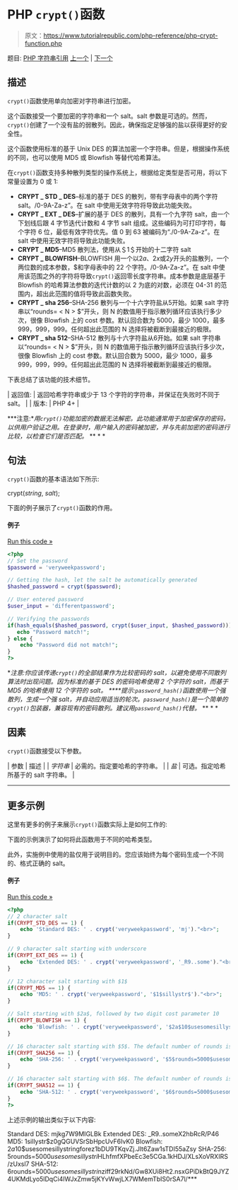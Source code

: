 # PHP `crypt()`函数

> 原文：<https://www.tutorialrepublic.com/php-reference/php-crypt-function.php>

题目: [PHP 字符串引用](php-string-functions.php) [上一个](php-crc32-function.php) | [下一个](php-echo-function.php)

## 描述

`crypt()`函数使用单向加密对字符串进行加密。

这个函数接受一个要加密的字符串和一个 salt。salt 参数是可选的。然而，`crypt()`创建了一个没有盐的弱散列。因此，确保指定足够强的盐以获得更好的安全性。

这个函数使用标准的基于 Unix DES 的算法加密一个字符串。但是，根据操作系统的不同，也可以使用 MD5 或 Blowfish 等替代哈希算法。

在`crypt()`函数支持多种散列类型的操作系统上，根据给定类型是否可用，将以下常量设置为 0 或 1:

*   **CRYPT _ STD _ DES**–标准的基于 DES 的散列，带有字母表中的两个字符 salt。/0-9A-Za-z”。在 salt 中使用无效字符将导致此功能失败。
*   **CRYPT _ EXT _ DES**–扩展的基于 DES 的散列，具有一个九字符 salt，由一个下划线后跟 4 字节迭代计数和 4 字节 salt 组成。这些编码为可打印字符，每个字符 6 位，最低有效字符优先。值 0 到 63 被编码为“./0-9A-Za-z”。在 salt 中使用无效字符将导致此功能失败。
*   **CRYPT _ MD5**–MD5 散列法，使用从＄1＄开始的十二字符 salt
*   **CRYPT _ BLOWFISH**–BLOWFISH 用一个以$2a$、$2x$或$2y$开头的盐散列，一个两位数的成本参数，$和字母表中的 22 个字符。/0-9A-Za-z”。在 salt 中使用该范围之外的字符将导致`crypt()`返回零长度字符串。成本参数是底层基于 Blowfish 的哈希算法参数的迭代计数的以 2 为底的对数，必须在 04-31 的范围内，超出此范围的值将导致此函数失败。
*   **CRYPT _ sha 256**–SHA-256 散列与一个十六字符盐从$5$开始。如果 salt 字符串以“rounds= < N > $”开头，则 N 的数值用于指示散列循环应该执行多少次，很像 Blowfish 上的 cost 参数。默认回合数为 5000，最少 1000，最多 999，999，999。任何超出此范围的 N 选择将被截断到最接近的极限。
*   **CRYPT _ sha 512**–SHA-512 散列与十六字符盐从$6$开始。如果 salt 字符串以“rounds= < N > $”开头，则 N 的数值用于指示散列循环应该执行多少次，很像 Blowfish 上的 cost 参数。默认回合数为 5000，最少 1000，最多 999，999，999。任何超出此范围的 N 选择将被截断到最接近的极限。

下表总结了该功能的技术细节。

| 返回值: | 返回哈希字符串或少于 13 个字符的字符串，并保证在失败时不同于 salt。 |
| 版本: | PHP 4+ |

 ***注意:**用`crypt()`功能加密的数据无法解密。此功能通常用于加密保存的密码，以供用户验证之用。在登录时，用户输入的密码被加密，并与先前加密的密码进行比较，以检查它们是否匹配。*  ** * *

## 句法

`crypt()`函数的基本语法如下所示:

crypt(*string*, *salt*);

下面的例子展示了`crypt()`函数的作用。

#### 例子

[Run this code »](javascript:void(0); "Disabled")

```php
<?php
// Set the password
$password = 'veryweekpassword';

// Getting the hash, let the salt be automatically generated
$hashed_password = crypt($password);

// User entered password
$user_input = 'differentpassword';

// Verifying the passwords
if(hash_equals($hashed_password, crypt($user_input, $hashed_password))) {
   echo "Password match!";
} else {
    echo "Password did not match!";
}
?>
```

 ***注意:**你应该传递`crypt()`的全部结果作为比较密码的 salt，以避免使用不同散列算法时出现问题。因为标准的基于 DES 的密码哈希使用 2 个字符的 salt，而基于 MD5 的哈希使用 12 个字符的 salt。*  ****提示:**`password_hash()`函数使用一个强散列，生成一个强 salt，并自动应用适当的轮次。`password_hash()`是一个简单的`crypt()`包装器，兼容现有的密码散列。建议用`password_hash()`代替。*  ** * *

## 因素

`crypt()`函数接受以下参数。

| 参数 | 描述 |
| *字符串* | 必需的。指定要哈希的字符串。 |
| *盐* | 可选。指定哈希所基于的 salt 字符串。 |

* * *

## 更多示例

这里有更多的例子来展示`crypt()`函数实际上是如何工作的:

下面的示例演示了如何将此函数用于不同的哈希类型。

此外，实施例中使用的盐仅用于说明目的。您应该始终为每个密码生成一个不同的、格式正确的 salt。

#### 例子

[Run this code »](javascript:void(0); "Disabled")

```php
<?php
// 2 character salt
if(CRYPT_STD_DES == 1) {
    echo 'Standard DES: ' . crypt('veryweekpassword', 'mj')."<br>";
}

// 9 character salt starting with underscore
if(CRYPT_EXT_DES == 1) {
    echo 'Extended DES: ' . crypt('veryweekpassword', '_R9..some')."<br>";
}

// 12 character salt starting with $1$
if(CRYPT_MD5 == 1) {
    echo 'MD5: ' . crypt('veryweekpassword', '$1$sillystr$')."<br>";
}

// Salt starting with $2a$, followed by two digit cost parameter 10
if(CRYPT_BLOWFISH == 1) {
    echo 'Blowfish: ' . crypt('veryweekpassword', '$2a$10$usesomesillystringforsalt$')."<br>";
}

// 16 character salt starting with $5$. The default number of rounds is 5000
if(CRYPT_SHA256 == 1) {
    echo 'SHA-256: ' . crypt('veryweekpassword', '$5$rounds=5000$usesomesillystringforsalt$')."<br>";
}

// 16 character salt starting with $6$. The default number of rounds is 5000
if(CRYPT_SHA512 == 1) {
    echo 'SHA-512: ' . crypt('veryweekpassword', '$6$rounds=5000$usesomesillystringforsalt$');
}
?>
```

上述示例的输出类似于以下内容:

Standard DES: mjkg7W9MIGLBk
Extended DES: _R9..someX2hbRcR/P46
MD5: $1$sillystr$z0gQGUVSrSbHpcUvF6IvK0
Blowfish: $2a$10$usesomesillystringforez1bDU9TKqvZj.Jlt6Zaw1sTDI55aZsy
SHA-256: $5$rounds=5000$usesomesillystri$HLhfmfXPbeEc3e5CGa.1kHDJ/XLsXoVRXIRS/zUxsl7
SHA-512: $6$rounds=5000$usesomesillystri$nziff29rkNd/Gw8XUi8Ht2.nsxGPiDkBtQ9JYZ4UKMdLyo5lDqCi4lWJxZmw5jKYvWwjLX7WMemTbIS0rSA7l/***